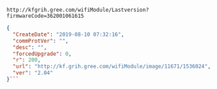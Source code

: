 `http://kfgrih.gree.com/wifiModule/Lastversion?firmwareCode=362001061615`

```json
{
  "CreateDate": "2019-08-10 07:32:16",
  "commProtVer": "",
  "desc": "",
  "forcedUpgrade": 0,
  "r": 200,
  "url": "http://kf.grih.gree.com/wifiModule/image/11671/1536024",
  "ver": "2.04"
}```